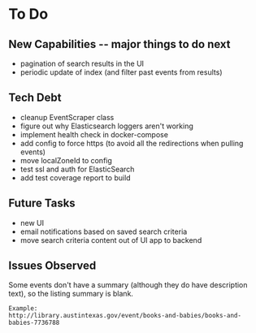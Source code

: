 # To Do

## New Capabilities -- major things to do next
* pagination of search results in the UI
* periodic update of index (and filter past events from results)

## Tech Debt
* cleanup EventScraper class
* figure out why Elasticsearch loggers aren't working
* implement health check in docker-compose
* add config to force https (to avoid all the redirections when pulling events)
* move localZoneId to config
* test ssl and auth for ElasticSearch
* add test coverage report to build

## Future Tasks
* new UI
* email notifications based on saved search criteria
* move search criteria content out of UI app to backend

## Issues Observed

Some events don't have a summary (although they do have description text), 
so the listing summary is blank.

    Example:
    http://library.austintexas.gov/event/books-and-babies/books-and-babies-7736788
